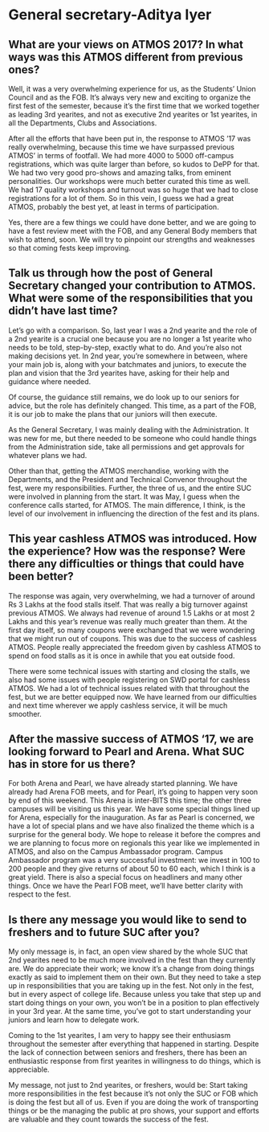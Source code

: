 <!-- TITLE: Interview -->
# General secretary-Aditya Iyer
## What are your views on ATMOS 2017? In what ways was this ATMOS different from previous ones?
Well, it was a very overwhelming experience for us, as the Students’ Union Council and as the FOB.
It’s always very new and exciting to organize the first fest of the semester, because it’s the first time that we worked together as leading 3rd yearites, and not as executive 2nd yearites or 1st yearites, in all the Departments, Clubs and Associations.

After all the efforts that have been put in, the response to ATMOS ’17 was really overwhelming, because this time we have surpassed previous ATMOS’ in terms of footfall. We had more 4000 to 5000 off-campus registrations, which was quite larger than before, so kudos to DePP for that.
We had two very good pro-shows and amazing talks, from eminent personalities. Our workshops were much better curated this time as well. We had 17 quality workshops and turnout was so huge that we had to close registrations for a lot of them. So in this vein, I guess we had a great ATMOS, probably the best yet, at least in terms of participation.

Yes, there are a few things we could have done better, and we are going to have a fest review meet with the FOB, and any General Body members that wish to attend, soon. We will try to pinpoint our strengths and weaknesses so that coming fests keep improving.

## Talk us through how the post of General Secretary changed your contribution to ATMOS. What were some of the responsibilities that you didn’t have last time?
Let’s go with a comparison. So, last year I was a 2nd yearite and the role of a 2nd yearite is a crucial one because you are no longer a 1st yearite who needs to be told, step-by-step, exactly what to do. And you’re also not making decisions yet. In 2nd year, you’re somewhere in between, where your main job is, along with your batchmates and juniors, to execute the plan and vision that the 3rd yearites have, asking for their help and guidance where needed.

Of course, the guidance still remains, we do look up to our seniors for advice, but the role has definitely changed. This time, as a part of the FOB, it is our job to make the plans that our juniors will then execute.

As the General Secretary, I was mainly dealing with the Administration. It was new for me, but there needed to be someone who could handle things from the Administration side, take all permissions and get approvals for whatever plans we had.

Other than that, getting the ATMOS merchandise, working with the Departments, and the President and Technical Convenor throughout the fest, were my responsibilities.
Further, the three of us, and the entire SUC were involved in planning from the start. It was May, I guess when the conference calls started, for ATMOS. The main difference, I think, is the level of our involvement in influencing the direction of the fest and its plans.

## This year cashless ATMOS was introduced. How the experience? How was the response? Were there any difficulties or things that could have been better?
The response was again, very overwhelming, we had a turnover of around Rs 3 Lakhs at the food stalls itself. That was really a big turnover against previous ATMOS. We always had revenue of around 1.5 Lakhs or at most 2 Lakhs and this year’s revenue was really much greater than them. At the first day itself, so many coupons were exchanged that we were wondering that we might run out of coupons. This was due to the success of cashless ATMOS. People really appreciated the freedom given by cashless ATMOS to spend on food stalls as it is once in awhile that you eat outside food.

There were some technical issues with starting and closing the stalls, we also had some issues with people registering on SWD portal for cashless ATMOS. We had a lot of technical issues related with that throughout the fest, but we are better equipped now. We have learned from our difficulties and next time wherever we apply cashless service, it will be much smoother.

## After the massive success of ATMOS ‘17, we are looking forward to Pearl and Arena. What SUC has in store for us there?
For both Arena and Pearl, we have already started planning. We have already had Arena FOB meets, and for Pearl, it’s going to happen very soon by end of this weekend.
This Arena is inter-BITS this time; the other three campuses will be visiting us this year. We have some special things lined up for Arena, especially for the inauguration.
As far as Pearl is concerned, we have a lot of special plans and we have also finalized the theme which is a surprise for the general body. We hope to release it before the compres and we are planning to focus more on regionals this year like we implemented in ATMOS, and also on the Campus Ambassador program. Campus Ambassador program was a very successful investment: we invest in 100 to 200 people and they give returns of about 50 to 60 each, which I think is a great yield. There is also a special focus on headliners and many other things. Once we have the Pearl FOB meet, we’ll have better clarity with respect to the fest.

## Is there any message you would like to send to freshers and to future SUC after you?
My only message is, in fact, an open view shared by the whole SUC that 2nd yearites need to be much more involved in the fest than they currently are. We do appreciate their work; we know it’s a change from doing things exactly as said to implement them on their own. But they need to take a step up in responsibilities that you are taking up in the fest. Not only in the fest, but in every aspect of college life. Because unless you take that step up and start doing things on your own, you won’t be in a position to plan effectively in your 3rd year. At the same time, you’ve got to start understanding your juniors and learn how to delegate work.

Coming to the 1st yearites, I am very to happy see their enthusiasm throughout the semester after everything that happened in starting. Despite the lack of connection between seniors and freshers, there has been an enthusiastic response from first yearites in willingness to do things, which is appreciable.

My message, not just to 2nd yearites, or freshers, would be: Start taking more responsibilities in the fest because it’s not only the SUC or FOB which is doing the fest but all of us. Even if you are doing the work of transporting things or be the managing the public at pro shows, your support and efforts are valuable and they count towards the success of the fest.